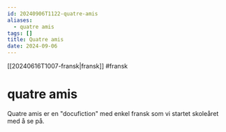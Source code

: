 ```yaml
---
id: 20240906T1122-quatre-amis
aliases:
  - quatre amis
tags: []
title: Quatre amis
date: 2024-09-06
---
```


[[20240616T1007-fransk|fransk]] #fransk

# quatre amis

Quatre amis er en "docufiction" med enkel fransk som vi startet skoleåret med å se på.

